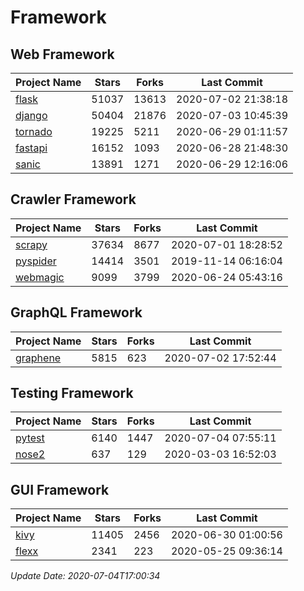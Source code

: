 # Framework

## Web Framework

| Project Name | Stars | Forks | Last Commit |
| ------------ | ----- | ----- | ----------- |
| [flask](https://github.com/pallets/flask) | 51037 | 13613 | 2020-07-02 21:38:18 |
| [django](https://github.com/django/django) | 50404 | 21876 | 2020-07-03 10:45:39 |
| [tornado](https://github.com/tornadoweb/tornado) | 19225 | 5211 | 2020-06-29 01:11:57 |
| [fastapi](https://github.com/tiangolo/fastapi) | 16152 | 1093 | 2020-06-28 21:48:30 |
| [sanic](https://github.com/huge-success/sanic) | 13891 | 1271 | 2020-06-29 12:16:06 |

## Crawler Framework

| Project Name | Stars | Forks | Last Commit |
| ------------ | ----- | ----- | ----------- |
| [scrapy](https://github.com/scrapy/scrapy) | 37634 | 8677 | 2020-07-01 18:28:52 |
| [pyspider](https://github.com/binux/pyspider) | 14414 | 3501 | 2019-11-14 06:16:04 |
| [webmagic](https://github.com/code4craft/webmagic) | 9099 | 3799 | 2020-06-24 05:43:16 |

## GraphQL Framework

| Project Name | Stars | Forks | Last Commit |
| ------------ | ----- | ----- | ----------- |
| [graphene](https://github.com/graphql-python/graphene) | 5815 | 623 | 2020-07-02 17:52:44 |

## Testing Framework

| Project Name | Stars | Forks | Last Commit |
| ------------ | ----- | ----- | ----------- |
| [pytest](https://github.com/pytest-dev/pytest) | 6140 | 1447 | 2020-07-04 07:55:11 |
| [nose2](https://github.com/nose-devs/nose2) | 637 | 129 | 2020-03-03 16:52:03 |

## GUI Framework

| Project Name | Stars | Forks | Last Commit |
| ------------ | ----- | ----- | ----------- |
| [kivy](https://github.com/kivy/kivy) | 11405 | 2456 | 2020-06-30 01:00:56 |
| [flexx](https://github.com/flexxui/flexx) | 2341 | 223 | 2020-05-25 09:36:14 |

*Update Date: 2020-07-04T17:00:34*